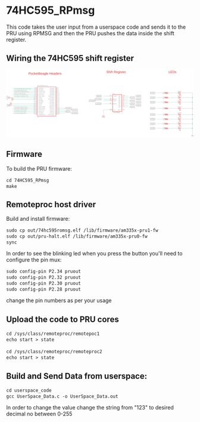 # 74HC595_RPmsg
This code  takes the user input from a userspace code and sends it to the PRU
using RPMSG and then the PRU pushes the data inside the shift register. 

## Wiring the 74HC595 shift register

![Diagram](image/WiringDiagram.png)
## Firmware
To build the PRU firmware:

	cd 74HC595_RPmsg
	make

## Remoteproc host driver

Build and install firmware:

	sudo cp out/74hc595romsg.elf /lib/firmware/am335x-pru1-fw
	sudo cp out/pru-halt.elf /lib/firmware/am335x-pru0-fw
	sync

In order to see the blinking led when you press the button you'll need to configure the pin mux:

	sudo config-pin P2.34 pruout
	sudo config-pin P2.32 pruout
	sudo config-pin P2.30 pruout
	sudo config-pin P2.28 pruout

change the pin numbers as per your usage

## Upload the code to PRU cores
	
	cd /sys/class/remoteproc/remotepoc1
	echo start > state
	
	cd /sys/class/remoteproc/remoteproc2
	echo start > state

## Build and Send Data from userspace:
	cd userspace_code
	gcc UserSpace_Data.c -o UserSpace_Data.out

In order to change the value change the string  from "123" to desired decimal no between 0-255
